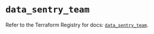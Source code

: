 # `data_sentry_team`

Refer to the Terraform Registry for docs: [`data_sentry_team`](https://registry.terraform.io/providers/jianyuan/sentry/0.14.3/docs/data-sources/team).
